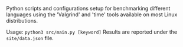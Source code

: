 Python scripts and configurations setup for benchmarking different languages using the 'Valgrind' and 'time' tools available on most Linux distributions.

Usage: `python3 src/main.py [keyword]`
Results are reported under the `site/data.json` file.
